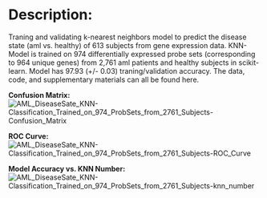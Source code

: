 # Description:

Traning and validating k-nearest neighbors model to predict the disease state (aml vs. healthy) of 613 subjects from gene expression data. KNN-Model is trained on 974 differentially expressed probe sets (corresponding to 964 unique genes) from 2,761 aml patients and healthy subjects in scikit-learn. Model has 97.93 (+/- 0.03) traning/validation accuracy. The data, code, and supplementary materials can all be found here.


**Confusion Matrix:**\
![AML_DiseaseSate_KNN-Classification_Trained_on_974_ProbSets_from_2761_Subjects-Confusion_Matrix](https://user-images.githubusercontent.com/39611565/203699461-f1560bf7-fb81-46e3-8eff-b61cc110d251.png)


**ROC Curve:**
![AML_DiseaseSate_KNN-Classification_Trained_on_974_ProbSets_from_2761_Subjects-ROC_Curve](https://user-images.githubusercontent.com/39611565/203697757-28c8dae5-6cc6-4cf8-89ac-d35396ea0688.png)


**Model Accuracy vs. KNN Number:**
![AML_DiseaseSate_KNN-Classification_Trained_on_974_ProbSets_from_2761_Subjects-knn_number](https://user-images.githubusercontent.com/39611565/203698301-d5473cff-ab1b-4733-8407-a3db3f775b97.png)
